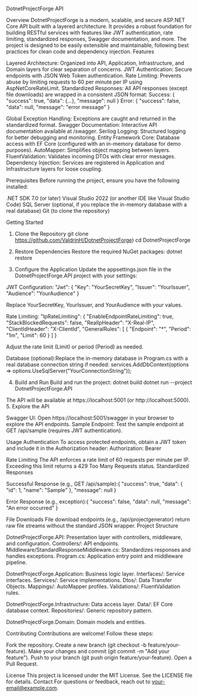 DotnetProjectForge API

Overview
DotnetProjectForge is a modern, scalable, and secure ASP.NET Core API built with a layered architecture. It provides a robust foundation for building RESTful services with features like JWT authentication, rate limiting, standardized responses, Swagger documentation, and more. The project is designed to be easily extensible and maintainable, following best practices for clean code and dependency injection.
Features

Layered Architecture: Organized into API, Application, Infrastructure, and Domain layers for clear separation of concerns.
JWT Authentication: Secure endpoints with JSON Web Token authentication.
Rate Limiting: Prevents abuse by limiting requests to 60 per minute per IP using AspNetCoreRateLimit.
Standardized Responses: All API responses (except file downloads) are wrapped in a consistent JSON format:
Success: { "success": true, "data": {...}, "message": null }
Error: { "success": false, "data": null, "message": "error message" }


Global Exception Handling: Exceptions are caught and returned in the standardized format.
Swagger Documentation: Interactive API documentation available at /swagger.
Serilog Logging: Structured logging for better debugging and monitoring.
Entity Framework Core: Database access with EF Core (configured with an in-memory database for demo purposes).
AutoMapper: Simplifies object mapping between layers.
FluentValidation: Validates incoming DTOs with clear error messages.
Dependency Injection: Services are registered in Application and Infrastructure layers for loose coupling.

Prerequisites
Before running the project, ensure you have the following installed:

.NET SDK 7.0 (or later)
Visual Studio 2022 (or another IDE like Visual Studio Code)
SQL Server (optional, if you replace the in-memory database with a real database)
Git (to clone the repository)

Getting Started
1. Clone the Repository
git clone https://github.com/ValdrinH/DotnetProjectForge)
cd DotnetProjectForge

2. Restore Dependencies
Restore the required NuGet packages:
dotnet restore

3. Configure the Application
Update the appsettings.json file in the DotnetProjectForge.API project with your settings:

JWT Configuration:
"Jwt": {
  "Key": "YourSecretKey",
  "Issuer": "YourIssuer",
  "Audience": "YourAudience"
}

Replace YourSecretKey, YourIssuer, and YourAudience with your values.

Rate Limiting:
"IpRateLimiting": {
  "EnableEndpointRateLimiting": true,
  "StackBlockedRequests": false,
  "RealIpHeader": "X-Real-IP",
  "ClientIdHeader": "X-ClientId",
  "GeneralRules": [
    {
      "Endpoint": "*",
      "Period": "1m",
      "Limit": 60
    }
  ]
}

Adjust the rate limit (Limit) or period (Period) as needed.

Database (optional):Replace the in-memory database in Program.cs with a real database connection string if needed:
services.AddDbContext<AppDbContext>(options => options.UseSqlServer("YourConnectionString"));



4. Build and Run
Build and run the project:
dotnet build
dotnet run --project DotnetProjectForge.API

The API will be available at https://localhost:5001 (or http://localhost:5000).
5. Explore the API

Swagger UI: Open https://localhost:5001/swagger in your browser to explore the API endpoints.
Sample Endpoint: Test the sample endpoint at GET /api/sample (requires JWT authentication).

Usage
Authentication
To access protected endpoints, obtain a JWT token and include it in the Authorization header:
Authorization: Bearer <your-token>

Rate Limiting
The API enforces a rate limit of 60 requests per minute per IP. Exceeding this limit returns a 429 Too Many Requests status.
Standardized Responses

Successful Response (e.g., GET /api/sample):{
  "success": true,
  "data": {
    "id": 1,
    "name": "Sample"
  },
  "message": null
}


Error Response (e.g., exception):{
  "success": false,
  "data": null,
  "message": "An error occurred"
}



File Downloads
File download endpoints (e.g., /api/projectgenerator) return raw file streams without the standard JSON wrapper.
Project Structure

DotnetProjectForge.API: Presentation layer with controllers, middleware, and configuration.
Controllers/: API endpoints.
Middleware/StandardResponseMiddleware.cs: Standardizes responses and handles exceptions.
Program.cs: Application entry point and middleware pipeline.


DotnetProjectForge.Application: Business logic layer.
Interfaces/: Service interfaces.
Services/: Service implementations.
Dtos/: Data Transfer Objects.
Mappings/: AutoMapper profiles.
Validations/: FluentValidation rules.


DotnetProjectForge.Infrastructure: Data access layer.
Data/: EF Core database context.
Repositories/: Generic repository pattern.


DotnetProjectForge.Domain: Domain models and entities.

Contributing
Contributions are welcome! Follow these steps:

Fork the repository.
Create a new branch (git checkout -b feature/your-feature).
Make your changes and commit (git commit -m "Add your feature").
Push to your branch (git push origin feature/your-feature).
Open a Pull Request.

License
This project is licensed under the MIT License. See the LICENSE file for details.
Contact
For questions or feedback, reach out to your-email@example.com.
